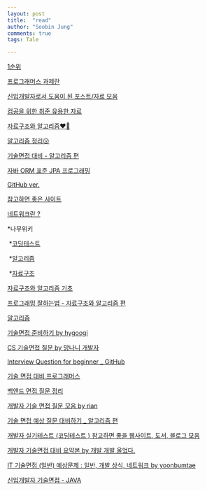 ```yaml
---
layout: post
title:  "read"
author: "Soobin Jung"
comments: true
tags: Tale

---
```


[1순위](https://gyoogle.dev/blog/)

[프로그래머스 과제란](https://itprogramming119.tistory.com/entry/02-IT-%EC%9B%B9-%EA%B0%9C%EB%B0%9C%EC%9E%90-%EA%B8%B0%EC%88%A0%EB%A9%B4%EC%A0%91-%EA%B8%B0%EC%B6%9C-2%ED%83%84)

[신입개발자로서 도움이 된 포스트/자료 모음](https://velog.io/@hyounglee/for-newbies)

[컴공을 위한 취준 유용한 자료](https://velog.io/@woo0_hooo/%EC%BB%B4%EA%B3%B5-%EC%B7%A8%EC%A4%80%EC%83%9D%EC%97%90%EA%B2%8C-%EC%9C%A0%EC%9A%A9%ED%95%9C-%EB%A7%81%ED%81%AC%EB%93%A4-%EC%A0%95%EB%A6%AC)

[자료구조와 알고리즘❤️🤍](https://blog.yena.io/studynote/2018/11/14/Algorithm-Basic.html)

[알고리즘 정리😗](https://librewiki.net/wiki/%EC%8B%9C%EB%A6%AC%EC%A6%88:%EC%88%98%ED%95%99%EC%9D%B8%EB%93%AF_%EA%B3%BC%ED%95%99%EC%95%84%EB%8B%8C_%EA%B3%B5%ED%95%99%EA%B0%99%EC%9D%80_%EC%BB%B4%ED%93%A8%ED%84%B0%EA%B3%BC%ED%95%99/%EC%95%8C%EA%B3%A0%EB%A6%AC%EC%A6%98_%EA%B8%B0%EC%B4%88)

[기술면접 대비 - 알고리즘 편](https://gmlwjd9405.github.io/2017/10/01/basic-concepts-of-development-algorithm.html)

[자바 ORM 표준 JPA 프로그래밍](https://velog.io/@conatuseus/series/%EC%9E%90%EB%B0%94-ORM-%ED%91%9C%EC%A4%80-JPA-%ED%94%84%EB%A1%9C%EA%B7%B8%EB%9E%98%EB%B0%8D-%EA%B8%B0%EB%B3%B8%ED%8E%B8)

[GitHub ver.](https://github.com/WeareSoft/tech-interview)

[참고하면 좋은 사이트](https://coding-restaurant.tistory.com/138?category=932529)

[네트워크란 ?](https://velog.io/@inyong_pang/%EB%84%A4%ED%8A%B8%EC%9B%8C%ED%81%ACNetwork%EB%9E%80) 

*나무위키 

​	*[코딩테스트](https://namu.wiki/w/%EC%BD%94%EB%94%A9%20%ED%85%8C%EC%8A%A4%ED%8A%B8)

​	*[알고리즘](https://namu.wiki/w/%EC%95%8C%EA%B3%A0%EB%A6%AC%EC%A6%98)

​	*[자료구조](https://namu.wiki/w/%EC%9E%90%EB%A3%8C%EA%B5%AC%EC%A1%B0)

[자료구조와 알고리즘 기초](https://juyeop.tistory.com/category/%EC%9E%90%EB%A3%8C%EA%B5%AC%EC%A1%B0%EC%99%80%20%EC%95%8C%EA%B3%A0%EB%A6%AC%EC%A6%98)

[프로그래밍 잘하는법 - 자료구조와 알고리즘 편](https://medium.com/@ghilbut/%ED%94%84%EB%A1%9C%EA%B7%B8%EB%9E%98%EB%B0%8D%EC%9D%84-%EC%9E%98%ED%95%98%EB%8A%94-5%EA%B0%80%EC%A7%80-%EB%B0%A9%EB%B2%95-1-%EC%9E%90%EB%A3%8C%EA%B5%AC%EC%A1%B0%EC%99%80-%EC%95%8C%EA%B3%A0%EB%A6%AC%EC%A6%98-%EA%B3%B5%EB%B6%80%ED%95%98%EA%B8%B0-ebf3a3f79ee2)

[알고리즘](https://librewiki.net/wiki/%EC%8B%9C%EB%A6%AC%EC%A6%88:%EC%88%98%ED%95%99%EC%9D%B8%EB%93%AF_%EA%B3%BC%ED%95%99%EC%95%84%EB%8B%8C_%EA%B3%B5%ED%95%99%EA%B0%99%EC%9D%80_%EC%BB%B4%ED%93%A8%ED%84%B0%EA%B3%BC%ED%95%99/%EC%95%8C%EA%B3%A0%EB%A6%AC%EC%A6%98_%EC%A4%91%EA%B8%89)









[기술면접 준비하기 by hygoogi](https://velog.io/@hygoogi/%EA%B8%B0%EC%88%A0%EB%A9%B4%EC%A0%91-%EC%A4%80%EB%B9%84%ED%95%98%EA%B8%B0)

[CS 기술면접 질문 by 망나니 개발자](https://mangkyu.tistory.com/88)

[Interview Question for beginner _ GitHub](https://github.com/SoobinJung1013/Interview_Question_for_Beginner)

[기술 면접 대비 프로그래머스](https://programmers.co.kr/posts/tag/%EA%B8%B0%EC%88%A0%EB%A9%B4%EC%A0%91%EB%8C%80%EB%B9%84)

[백앤드 면접 질문 정리](https://junjangsee.github.io/2019/05/15/interview/interview/)

[개발자 기술 면접 질문 모음  by rian](https://butter-shower.tistory.com/184)

[기술 면접 예상 질문 대비하기 _ 알고리즘 편](https://gmlwjd9405.github.io/2017/10/01/basic-concepts-of-development-algorithm.html)

[개발자 실기테스트 (코딩테스트 ) 참고하면 좋을 웹사이트, 도서, 블로그 모음](https://coding-restaurant.tistory.com/138?category=932529) 

[개발자 기술면접 대비 요약본 by 개발 개발 울었다.](https://wooaoe.tistory.com/51)

[IT 기술면접 (일반) 예상문제 : 일반, 개발 상식, 네트워크 by yoonbumtae](http://yoonbumtae.com/?p=2462)

[신입개발자 기술면접 - JAVA](https://sas-study.tistory.com/53)


